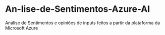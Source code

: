 # An-lise-de-Sentimentos-Azure-AI
Análise de Sentimentos e opiniões de inputs feitos a partir da plataforma da Microsoft Azure 
